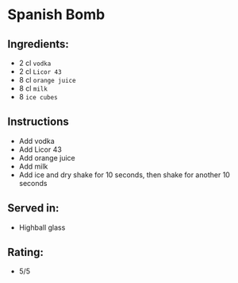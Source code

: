 # Spanish Bomb

## Ingredients:
- 2 cl `vodka`
- 2 cl `Licor 43`
- 8 cl `orange juice`
- 8 cl `milk`
- 8 `ice cubes`

## Instructions
- Add vodka
- Add Licor 43
- Add orange juice
- Add milk
- Add ice and dry shake for 10 seconds, then shake for another 10 seconds

## Served in:
- Highball glass

## Rating:
- 5/5
